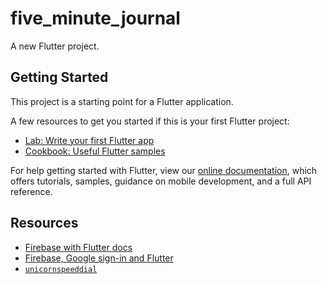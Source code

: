 # five_minute_journal

A new Flutter project.

## Getting Started

This project is a starting point for a Flutter application.

A few resources to get you started if this is your first Flutter project:

- [Lab: Write your first Flutter app](https://flutter.io/docs/get-started/codelab)
- [Cookbook: Useful Flutter samples](https://flutter.io/docs/cookbook)

For help getting started with Flutter, view our
[online documentation](https://flutter.io/docs), which offers tutorials,
samples, guidance on mobile development, and a full API reference.

## Resources

- [Firebase with Flutter docs](https://firebase.google.com/docs/flutter/setup)
- [Firebase, Google sign-in and Flutter](https://medium.com/flutterpub/firebase-google-sign-in-and-flutter-6f7abde9ae5a)
- [`unicornspeeddial`](https://github.com/tiagojencmartins/unicornspeeddial)
